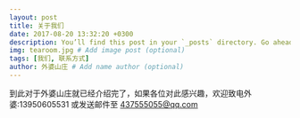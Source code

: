 ```yaml
---
layout: post
title: 关于我们
date: 2017-08-20 13:32:20 +0300
description: You’ll find this post in your `_posts` directory. Go ahead and edit it and re-build the site to see your changes. # Add post description (optional)
img: tearoom.jpg # Add image post (optional)
tags: [我们, 联系方式]
author: 外婆山庄 # Add name author (optional)
---
```

到此对于外婆山庄就已经介绍完了，如果各位对此感兴趣，欢迎致电外婆:13950605531 或发送邮件至 437555055@qq.com 
